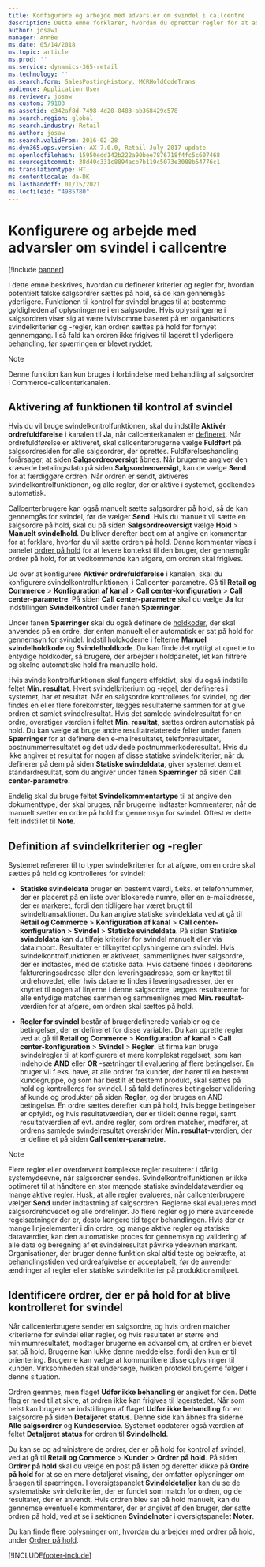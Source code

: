 ```yaml
---
title: Konfigurere og arbejde med advarsler om svindel i callcentre
description: Dette emne forklarer, hvordan du opretter regler for at advare kundeservicemedarbejdere om potentielt falske oplysninger ved behandling af ordrer. Du kan definere bestemte koder, der bruges til automatisk eller manuelt at sætte mistænkelige ordrer på hold.
author: josaw1
manager: AnnBe
ms.date: 05/14/2018
ms.topic: article
ms.prod: ''
ms.service: dynamics-365-retail
ms.technology: ''
ms.search.form: SalesPostingHistory, MCRHoldCodeTrans
audience: Application User
ms.reviewer: josaw
ms.custom: 79103
ms.assetid: e342af8d-7498-4d20-8483-ab368429c578
ms.search.region: global
ms.search.industry: Retail
ms.author: josaw
ms.search.validFrom: 2016-02-28
ms.dyn365.ops.version: AX 7.0.0, Retail July 2017 update
ms.openlocfilehash: 15950edd142b222a90bee7876718f4fc5c607468
ms.sourcegitcommit: 38d40c331c8894acb7b119c5073e3088b54776c1
ms.translationtype: HT
ms.contentlocale: da-DK
ms.lasthandoff: 01/15/2021
ms.locfileid: "4985780"
---
```

# <a name="set-up-and-work-with-call-center-fraud-alerts"></a>Konfigurere og arbejde med advarsler om svindel i callcentre

[!include [banner](includes/banner.md)]

I dette emne beskrives, hvordan du definerer kriterier og regler for, hvordan potentielt falske salgsordrer sættes på hold, så de kan gennemgås yderligere. Funktionen til kontrol for svindel bruges til at bestemme gyldigheden af oplysningerne i en salgsordre. Hvis oplysningerne i salgsordren viser sig at være tvivlsomme baseret på en organisations svindelkriterier og -regler, kan ordren sættes på hold for fornyet gennemgang. I så fald kan ordren ikke frigives til lageret til yderligere behandling, før spærringen er blevet ryddet.

> [!NOTE]
> Denne funktion kan kun bruges i forbindelse med behandling af salgsordrer i Commerce-callcenterkanalen.

## <a name="turning-on-the-fraud-check-feature"></a>Aktivering af funktionen til kontrol af svindel

Hvis du vil bruge svindelkontrolfunktionen, skal du indstille **Aktivér ordrefuldførelse** i kanalen til **Ja**, når callcenterkanalen er [defineret](https://docs.microsoft.com/dynamics365/unified-operations/retail/set-up-order-processing-options). Når ordrefuldførelse er aktiveret, skal callcenterbrugerne vælge **Fuldført** på salgsordresiden for alle salgsordrer, der oprettes. Fuldførelseshandling forårsager, at siden **Salgsordreoversigt** åbnes. Når brugerne angiver den krævede betalingsdato på siden **Salgsordreoversigt**, kan de vælge **Send** for at færdiggøre ordren. Når ordren er sendt, aktiveres svindelkontrolfunktionen, og alle regler, der er aktive i systemet, godkendes automatisk.

Callcenterbrugere kan også manuelt sætte salgsordrer på hold, så de kan gennemgås for svindel, før de vælger **Send**. Hvis du manuelt vil sætte en salgsordre på hold, skal du på siden **Salgsordreoversigt** vælge **Hold** \> **Manuelt svindelhold**. Du bliver derefter bedt om at angive en kommentar for at forklare, hvorfor du vil sætte ordren på hold. Denne kommentar vises i panelet [ordrer på hold](https://docs.microsoft.com/dynamics365/unified-operations/retail/work-with-order-holds) for at levere kontekst til den bruger, der gennemgår ordrer på hold, for at vedkommende kan afgøre, om ordren skal frigives.

Ud over at konfigurere **Aktivér ordrefuldførelse** i kanalen, skal du konfigurere svindelkontrolfunktionen, i Callcenter-parametre. Gå til **Retail og Commerce** \> **Konfiguration af kanal** \> **Call center-konfiguration** \> **Call center-parametre**. På siden **Call center-parametre** skal du vælge **Ja** for indstillingen **Svindelkontrol** under fanen **Spærringer**.

Under fanen **Spærringer** skal du også definere de [holdkoder](https://docs.microsoft.com/dynamics365/unified-operations/retail/work-with-order-holds), der skal anvendes på en ordre, der enten manuelt eller automatisk er sat på hold for gennemsyn for svindel. Indstil holdkoderne i felterne **Manuel svindelholdkode** og **Svindelholdkode**. Du kan finde det nyttigt at oprette to entydige holdkoder, så brugere, der arbejder i holdpanelet, let kan filtrere og skelne automatiske hold fra manuelle hold.

Hvis svindelkontrolfunktionen skal fungere effektivt, skal du også indstille feltet **Min. resultat**. Hvert svindelkriterium og -regel, der defineres i systemet, har et resultat. Når en salgsordre kontrolleres for svindel, og der findes en eller flere forekomster, lægges resultaterne sammen for at give ordren et samlet svindelresultat. Hvis det samlede svindelresultat for en ordre, overstiger værdien i feltet **Min. resultat**, sættes ordren automatisk på hold. Du kan vælge at bruge andre resultatrelaterede felter under fanen **Spærringer** for at definere den e-mailresultatet, telefonresultatet, postnummerresultatet og det udvidede postnummerkoderesultat. Hvis du ikke angiver et resultat for nogen af disse statiske svindelkriterier, når du definerer på dem på siden **Statiske svindeldata**, giver systemet dem et standardresultat, som du angiver under fanen **Spærringer** på siden **Call center-parametre**.

Endelig skal du bruge feltet **Svindelkommentartype** til at angive den dokumenttype, der skal bruges, når brugerne indtaster kommentarer, når de manuelt sætter en ordre på hold for gennemsyn for svindel. Oftest er dette felt indstillet til **Note**.

## <a name="defining-fraud-criteria-and-rules"></a>Definition af svindelkriterier og -regler

Systemet refererer til to typer svindelkriterier for at afgøre, om en ordre skal sættes på hold og kontrolleres for svindel:

- **Statiske svindeldata** bruger en bestemt værdi, f.eks. et telefonnummer, der er placeret på en liste over blokerede numre, eller en e-mailadresse, der er markeret, fordi den tidligere har været brugt til svindeltransaktioner. Du kan angive statiske svindeldata ved at gå til **Retail og Commerce** \> **Konfiguration af kanal** \> **Call center-konfiguration** \> **Svindel** \> **Statiske svindeldata**. På siden **Statiske svindeldata** kan du tilføje kriterier for svindel manuelt eller via dataimport. Resultater er tilknyttet oplysningerne om svindel. Hvis svindelkontrolfunktionen er aktiveret, sammenlignes hver salgsordre, der er indtastes, med de statiske data. Hvis dataene findes i debitorens faktureringsadresse eller den leveringsadresse, som er knyttet til ordrehovedet, eller hvis dataene findes i leveringsadresser, der er knyttet til nogen af linjerne i denne salgsordre, lægges resultaterne for alle entydige matches sammen og sammenlignes med **Min. resultat**-værdien for at afgøre, om ordren skal sættes på hold.

- **Regler for svindel** består af brugerdefinerede variabler og de betingelser, der er defineret for disse variabler. Du kan oprette regler ved at gå til **Retail og Commerce** \> **Konfiguration af kanal** \> **Call center-konfiguration** \> **Svindel** \> **Regler**. Et firma kan bruge svindelregler til at konfigurere et mere komplekst regelsæt, som kan indeholde **AND** eller **OR** -sætninger til evaluering af flere betingelser. En bruger vil f.eks. have, at alle ordrer fra kunder, der hører til en bestemt kundegruppe, og som har bestilt et bestemt produkt, skal sættes på hold og kontrolleres for svindel. I så fald defineres betingelser validering af kunde og produkter på siden **Regler**, og der bruges en AND-betingelse. En ordre sættes derefter kun på hold, hvis begge betingelser er opfyldt, og hvis resultatværdien, der er tildelt denne regel, samt resultatværdien af evt. andre regler, som ordren matcher, medfører, at ordrens samlede svindelresultat overskrider **Min. resultat**-værdien, der er defineret på siden **Call center-parametre**.

> [!NOTE]
> Flere regler eller overdrevent komplekse regler resulterer i dårlig systemydeevne, når salgsordrer sendes. Svindelkontrolfunktionen er ikke optimeret til at håndtere en stor mængde statiske svindeldataværdier og mange aktive regler. Husk, at alle regler evalueres, når callcenterbrugere vælger **Send** under indtastning af salgsordren. Reglerne skal evalueres mod salgsordrehovedet og alle ordrelinjer. Jo flere regler og jo mere avancerede regelsætninger der er, desto længere tid tager behandlingen. Hvis der er mange linjeelementer i din ordre, og mange aktive regler og statiske dataværdier, kan den automatiske proces for gennemsyn og validering af alle data og beregning af et svindelresultat påvirke ydeevnen markant. Organisationer, der bruger denne funktion skal altid teste og bekræfte, at behandlingstiden ved ordreafgivelse er acceptabelt, før de anvender ændringer af regler eller statiske svindelkriterier på produktionsmiljøet.

## <a name="identifying-orders-that-are-on-hold-for-fraud-review"></a>Identificere ordrer, der er på hold for at blive kontrolleret for svindel

Når callcenterbrugere sender en salgsordre, og hvis ordren matcher kriterierne for svindel eller regler, og hvis resultatet er større end minimumresultatet, modtager brugerne en advarsel om, at ordren er blevet sat på hold. Brugerne kan lukke denne meddelelse, fordi den kun er til orientering. Brugerne kan vælge at kommunikere disse oplysninger til kunden. Virksomheden skal undersøge, hvilken protokol brugerne følger i denne situation.

Ordren gemmes, men flaget **Udfør ikke behandling** er angivet for den. Dette flag er med til at sikre, at ordren ikke kan frigives til lagerstedet. Når som helst kan brugere se indstillingen af flaget **Udfør ikke behandling** for en salgsordre på siden **Detaljeret status**. Denne side kan åbnes fra siderne **Alle salgsordrer** og **Kundeservice**. Systemet opdaterer også værdien af feltet **Detaljeret status** for ordren til **Svindelhold**.

Du kan se og administrere de ordrer, der er på hold for kontrol af svindel, ved at gå til **Retail og Commerce** \> **Kunder** \> **Ordrer på hold**. På siden **Ordrer på hold** skal du vælge en post på listen og derefter klikke på **Ordre på hold** for at se en mere detaljeret visning, der omfatter oplysninger om årsagen til spærringen. I oversigtspanelet **Svindeldetaljer** kan du se de systematiske svindelkriterier, der er fundet som match for ordren, og de resultater, der er anvendt. Hvis ordren blev sat på hold manuelt, kan du gennemse eventuelle kommentarer, der er angivet af den bruger, der satte ordren på hold, ved at se i sektionen **Svindelnoter** i oversigtspanelet **Noter**.

Du kan finde flere oplysninger om, hvordan du arbejder med ordrer på hold, under [Ordrer på hold](https://docs.microsoft.com/dynamics365/unified-operations/retail/work-with-order-holds).


[!INCLUDE[footer-include](../includes/footer-banner.md)]